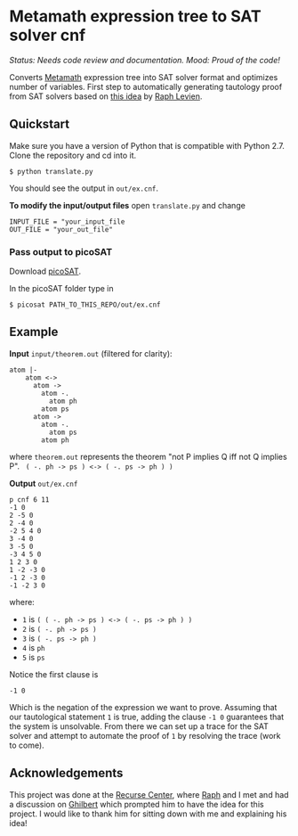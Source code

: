 # Metamath expression tree to SAT solver cnf

*Status: Needs code review and documentation.*
*Mood: Proud of the code!*

Converts [Metamath](http://us.metamath.org/) expression tree into SAT solver format and optimizes number of variables. First step to automatically generating tautology proof from SAT solvers based on [this idea](https://groups.google.com/forum/#!topic/metamath/WwP52TVqWg8) by [Raph Levien](https://github.com/raphlinus).

## Quickstart 

Make sure you have a version of Python that is compatible with Python 2.7. Clone the repository and cd into it. 

```
$ python translate.py
```

You should see the output in `out/ex.cnf`. 

**To modify the input/output files** open `translate.py` and change

```
INPUT_FILE = "your_input_file
OUT_FILE = "your_out_file"
```

### Pass output to picoSAT 

Download [picoSAT](http://fmv.jku.at/picosat/).

In the picoSAT folder type in

```
$ picosat PATH_TO_THIS_REPO/out/ex.cnf
```

## Example

**Input** `input/theorem.out` (filtered for clarity):

```
atom |-
    atom <->
      atom ->
        atom -.
          atom ph
        atom ps
      atom ->
        atom -.
          atom ps
        atom ph
```

where `theorem.out` represents the theorem "not P implies Q iff not Q implies P". 
` ( -. ph -> ps ) <-> ( -. ps -> ph ) )`

**Output** `out/ex.cnf`

```
p cnf 6 11
-1 0
2 -5 0
2 -4 0
-2 5 4 0
3 -4 0
3 -5 0
-3 4 5 0
1 2 3 0
1 -2 -3 0
-1 2 -3 0
-1 -2 3 0
 ```

where:
 
* `1` is  `( ( -. ph -> ps ) <-> ( -. ps -> ph ) )` 
* `2` is  `( -. ph -> ps )`
* `3` is  `( -. ps -> ph )`
* `4` is `ph`
* `5` is `ps`

Notice the first clause is 
```
-1 0
```

Which is the negation of the expression we want to prove. Assuming that our tautological statement `1` is true, adding the clause `-1 0` guarantees that the system is unsolvable. From there we can set up a trace for the SAT solver and attempt to automate the proof of `1` by resolving the trace (work to come). 

## Acknowledgements

This project was done at the [Recurse Center](https://www.recurse.com/), where [Raph](https://github.com/raphlinus) and I met and had a discussion on [Ghilbert](http://ghilbert.org/) which prompted him to have the idea for this project. I would like to thank him for sitting down with me and explaining his idea! 
